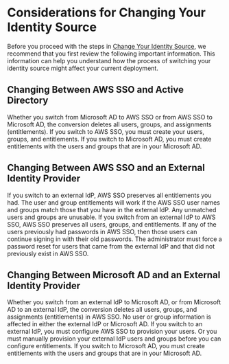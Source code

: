 # Considerations for Changing Your Identity Source<a name="manage-your-identity-source-considerations"></a>

Before you proceed with the steps in [Change Your Identity Source](manage-your-identity-source-change.md), we recommend that you first review the following important information\. This information can help you understand how the process of switching your identity source might affect your current deployment\.

## Changing Between AWS SSO and Active Directory<a name="changing-between-sso-and-active-directory"></a>

Whether you switch from Microsoft AD to AWS SSO or from AWS SSO to Microsoft AD, the conversion deletes all users, groups, and assignments \(entitlements\)\. If you switch to AWS SSO, you must create your users, groups, and entitlements\. If you switch to Microsoft AD, you must create entitlements with the users and groups that are in your Microsoft AD\.

## Changing Between AWS SSO and an External Identity Provider<a name="changing-between-sso-and-azure-active-directory"></a>

If you switch to an external IdP, AWS SSO preserves all entitlements you had\. The user and group entitlements will work if the AWS SSO user names and groups match those that you have in the external IdP\. Any unmatched users and groups are unusable\. If you switch from an external IdP to AWS SSO, AWS SSO preserves all users, groups, and entitlements\. If any of the users previously had passwords in AWS SSO, then those users can continue signing in with their old passwords\. The administrator must force a password reset for users that came from the external IdP and that did not previously exist in AWS SSO\.

## Changing Between Microsoft AD and an External Identity Provider<a name="changing-between-microsoft-ad-and-azure-active-directory"></a>

Whether you switch from an external IdP to Microsoft AD, or from Microsoft AD to an external IdP, the conversion deletes all users, groups, and assignments \(entitlements\) in AWS SSO\. No user or group information is affected in either the external IdP or Microsoft AD\. If you switch to an external IdP, you must configure AWS SSO to provision your users\. Or you must manually provision your external IdP users and groups before you can configure entitlements\. If you switch to Microsoft AD, you must create entitlements with the users and groups that are in your Microsoft AD\.